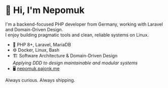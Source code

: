 # 👋 Hi, I'm Nepomuk

I'm a backend-focused PHP developer from Germany, working with Laravel and Domain-Driven Design.  
I enjoy building pragmatic tools and clean, reliable systems on Linux.

- 🐘 PHP 8+, Laravel, MariaDB  
- ⚙️ Docker, Linux, Bash  
- 🏗️ Software Architecture & Domain-Driven Design  
  *Applying DDD to design maintainable and modular systems*  
- 🖥️ [nepomuk.pajonk.me](https://nepomuk.pajonk.me)

Always curious. Always shipping.
